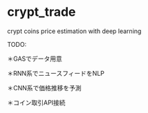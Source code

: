 # crypt_trade
crypt coins price estimation with deep learning  



TODO: 

＊GASでデータ用意

＊RNN系でニュースフィードをNLP

＊CNN系で価格推移を予測

＊コイン取引API接続
